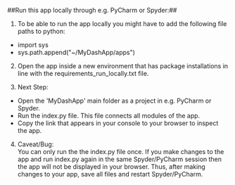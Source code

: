 ##Run this app locally through e.g. PyCharm or Spyder:##

1) To be able to run the app locally you might have to add the following 
file paths to python:
- import sys
- sys.path.append("~/MyDashApp/apps")

2) Open the app inside a new environment that has package installations 
in line with the requirements_run_locally.txt file. 

3) Next Step:
- Open the 'MyDashApp' main folder as a project in e.g. PyCharm or Spyder.
- Run the index.py file. This file connects all modules of the app. 
- Copy the link that appears in your console to your browser to inspect the app.

4) Caveat/Bug:  
You can only run the the index.py file once.
If you make changes to the app and run index.py again in the same 
Spyder/PyCharm session then the app will not be displayed in your browser. 
Thus, after making changes to your app, save all files and restart Spyder/PyCharm.